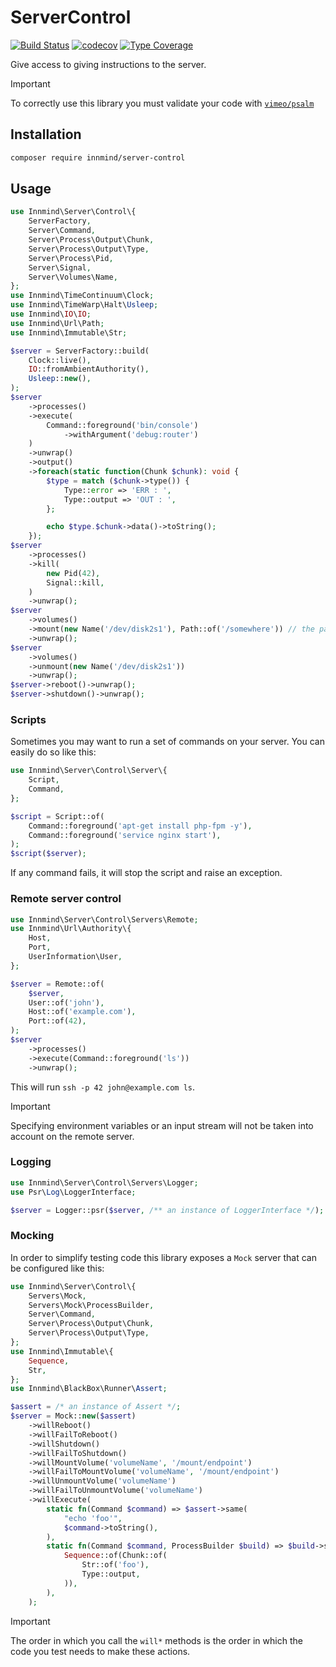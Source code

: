 # ServerControl

[![Build Status](https://github.com/innmind/servercontrol/workflows/CI/badge.svg?branch=master)](https://github.com/innmind/servercontrol/actions?query=workflow%3ACI)
[![codecov](https://codecov.io/gh/innmind/servercontrol/branch/develop/graph/badge.svg)](https://codecov.io/gh/innmind/servercontrol)
[![Type Coverage](https://shepherd.dev/github/innmind/servercontrol/coverage.svg)](https://shepherd.dev/github/innmind/servercontrol)

Give access to giving instructions to the server.

> [!IMPORTANT]
> To correctly use this library you must validate your code with [`vimeo/psalm`](https://packagist.org/packages/vimeo/psalm)

## Installation

```sh
composer require innmind/server-control
```

## Usage

```php
use Innmind\Server\Control\{
    ServerFactory,
    Server\Command,
    Server\Process\Output\Chunk,
    Server\Process\Output\Type,
    Server\Process\Pid,
    Server\Signal,
    Server\Volumes\Name,
};
use Innmind\TimeContinuum\Clock;
use Innmind\TimeWarp\Halt\Usleep;
use Innmind\IO\IO;
use Innmind\Url\Path;
use Innmind\Immutable\Str;

$server = ServerFactory::build(
    Clock::live(),
    IO::fromAmbientAuthority(),
    Usleep::new(),
);
$server
    ->processes()
    ->execute(
        Command::foreground('bin/console')
            ->withArgument('debug:router')
    )
    ->unwrap()
    ->output()
    ->foreach(static function(Chunk $chunk): void {
        $type = match ($chunk->type()) {
            Type::error => 'ERR : ',
            Type::output => 'OUT : ',
        };

        echo $type.$chunk->data()->toString();
    });
$server
    ->processes()
    ->kill(
        new Pid(42),
        Signal::kill,
    )
    ->unwrap();
$server
    ->volumes()
    ->mount(new Name('/dev/disk2s1'), Path::of('/somewhere')) // the path is only interpreted for linux
    ->unwrap();
$server
    ->volumes()
    ->unmount(new Name('/dev/disk2s1'))
    ->unwrap();
$server->reboot()->unwrap();
$server->shutdown()->unwrap();
```

### Scripts

Sometimes you may want to run a set of commands on your server. You can easily do so like this:

```php
use Innmind\Server\Control\Server\{
    Script,
    Command,
};

$script = Script::of(
    Command::foreground('apt-get install php-fpm -y'),
    Command::foreground('service nginx start'),
);
$script($server);
```

If any command fails, it will stop the script and raise an exception.

### Remote server control

```php
use Innmind\Server\Control\Servers\Remote;
use Innmind\Url\Authority\{
    Host,
    Port,
    UserInformation\User,
};

$server = Remote::of(
    $server,
    User::of('john'),
    Host::of('example.com'),
    Port::of(42),
);
$server
    ->processes()
    ->execute(Command::foreground('ls'))
    ->unwrap();
```

This will run `ssh -p 42 john@example.com ls`.

> [!IMPORTANT]
> Specifying environment variables or an input stream will not be taken into account on the remote server.

### Logging

```php
use Innmind\Server\Control\Servers\Logger;
use Psr\Log\LoggerInterface;

$server = Logger::psr($server, /** an instance of LoggerInterface */);
```

### Mocking

In order to simplify testing code this library exposes a `Mock` server that can be configured like this:

```php
use Innmind\Server\Control\{
    Servers\Mock,
    Servers\Mock\ProcessBuilder,
    Server\Command,
    Server\Process\Output\Chunk,
    Server\Process\Output\Type,
};
use Innmind\Immutable\{
    Sequence,
    Str,
};
use Innmind\BlackBox\Runner\Assert;

$assert = /* an instance of Assert */;
$server = Mock::new($assert)
    ->willReboot()
    ->willFailToReboot()
    ->willShutdown()
    ->willFailToShutdown()
    ->willMountVolume('volumeName', '/mount/endpoint')
    ->willFailToMountVolume('volumeName', '/mount/endpoint')
    ->willUnmountVolume('volumeName')
    ->willFailToUnmountVolume('volumeName')
    ->willExecute(
        static fn(Command $command) => $assert->same(
            "echo 'foo'",
            $command->toString(),
        ),
        static fn(Command $command, ProcessBuilder $build) => $build->success(
            Sequence::of(Chunk::of(
                Str::of('foo'),
                Type::output,
            )),
        ),
    );
```

> [!IMPORTANT]
> The order in which you call the `will*` methods is the order in which the code you test needs to make these actions.
